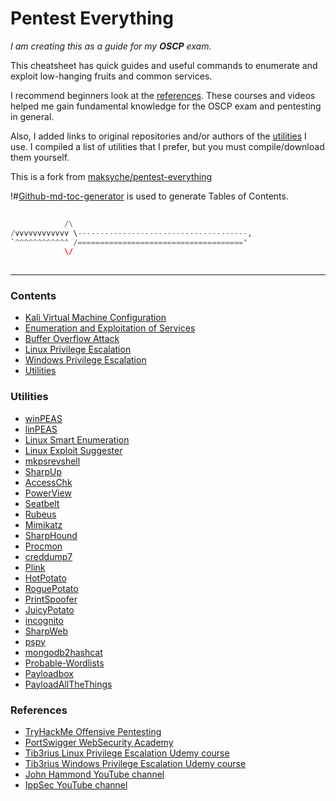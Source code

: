 # Pentest Everything

_I am creating this as a guide for my **OSCP** exam._

This cheatsheet has quick guides and useful commands to enumerate and exploit low-hanging fruits and common services.

I recommend beginners look at the [references](#references). These courses and videos helped me gain fundamental knowledge for the OSCP exam and pentesting in general.

Also, I added links to original repositories and/or authors of the [utilities](#utilities) I use. I compiled a list of utilities that I prefer, but you must compile/download them yourself.

This is a fork from [maksyche/pentest-everything](#https://github.com/maksyche/pentest-everything)

!#[Github-md-toc-generator](https://github.com/mchern1kov/github-md-toc-generator) is used to generate Tables of Contents.
``` python
⠀⠀⠀⠀⠀⠀⠀⠀⠀⠀⠀⠀
            /\
/vvvvvvvvvvvv \--------------------------------------,
`^^^^^^^^^^^^ /====================================="
            \/
⠀⠀⠀⠀⠀⠀⠀⠀⠀⠀⠀⠀⠀⠀⠀⠀⠀⠀⠀⠀⠀⠀⠀⠀⠀⠀⠀⠀⠀⠀⠀
```

---
### Contents
- [Kali Virtual Machine Configuration](/vm_config/README.md)
- [Enumeration and Exploitation of Services](/enum_and_exploit/README.md)
- [Buffer Overflow Attack](/buffer_overflow/README.md)
- [Linux Privilege Escalation](/privesc/linux/README.md)
- [Windows Privilege Escalation](/privesc/windows/README.md)
- [Utilities](/utils/README.md)

### Utilities
- [winPEAS](https://github.com/carlospolop/privilege-escalation-awesome-scripts-suite/tree/master/winPEAS)
- [linPEAS](https://github.com/carlospolop/privilege-escalation-awesome-scripts-suite/tree/master/linPEAS)
- [Linux Smart Enumeration](https://github.com/diego-treitos/linux-smart-enumeration)
- [Linux Exploit Suggester](https://github.com/mzet-/linux-exploit-suggester)
- [mkpsrevshell](https://gist.github.com/tothi/ab288fb523a4b32b51a53e542d40fe58)
- [SharpUp](https://github.com/GhostPack/SharpUp)
- [AccessChk](https://docs.microsoft.com/en-us/sysinternals/downloads/accesschk)
- [PowerView](https://github.com/PowerShellMafia/PowerSploit/tree/master/Recon)
- [Seatbelt](https://github.com/GhostPack/Seatbelt)
- [Rubeus](https://github.com/GhostPack/Rubeus)
- [Mimikatz](https://github.com/gentilkiwi/mimikatz)
- [SharpHound](https://github.com/BloodHoundAD/SharpHound3)
- [Procmon](https://docs.microsoft.com/en-us/sysinternals/downloads/procmon)
- [creddump7](https://github.com/CiscoCXSecurity/creddump7)
- [Plink](https://www.chiark.greenend.org.uk/~sgtatham/putty/latest.html)
- [HotPotato](https://github.com/foxglovesec/Potato)
- [RoguePotato](https://github.com/antonioCoco/RoguePotato)
- [PrintSpoofer](https://github.com/itm4n/PrintSpoofer)
- [JuicyPotato](https://github.com/ohpe/juicy-potato)
- [incognito](https://github.com/FSecureLABS/incognito)
- [SharpWeb](https://github.com/djhohnstein/SharpWeb)
- [pspy](https://github.com/DominicBreuker/pspy)
- [mongodb2hashcat](https://github.com/philsmd/mongodb2hashcat)
- [Probable-Wordlists](https://github.com/berzerk0/Probable-Wordlists)
- [Payloadbox](https://github.com/payloadbox)
- [PayloadAllTheThings](https://github.com/swisskyrepo/PayloadsAllTheThings)

### References
- [TryHackMe Offensive Pentesting](https://tryhackme.com/path/outline/pentesting)
- [PortSwigger WebSecurity Academy](https://portswigger.net/web-security)
- [Tib3rius Linux Privilege Escalation Udemy course](https://www.udemy.com/course/linux-privilege-escalation/)
- [Tib3rius Windows Privilege Escalation Udemy course](https://www.udemy.com/course/windows-privilege-escalation/)
- [John Hammond YouTube channel](https://www.youtube.com/channel/UCVeW9qkBjo3zosnqUbG7CFw)
- [IppSec YouTube channel](https://www.youtube.com/channel/UCa6eh7gCkpPo5XXUDfygQQA)

